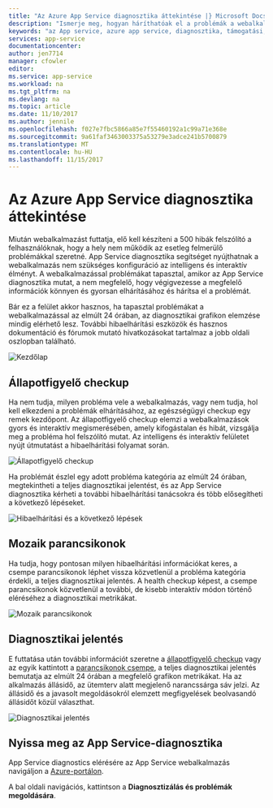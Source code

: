 ```yaml
---
title: "Az Azure App Service diagnosztika áttekintése |} Microsoft Docs"
description: "Ismerje meg, hogyan háríthatóak el a problémák a webalkalmazással App Service diagnosztika."
keywords: "az App service, azure app service, diagnosztika, támogatási, webalkalmazás, hibaelhárítási segítséget"
services: app-service
documentationcenter: 
author: jen7714
manager: cfowler
editor: 
ms.service: app-service
ms.workload: na
ms.tgt_pltfrm: na
ms.devlang: na
ms.topic: article
ms.date: 11/10/2017
ms.author: jennile
ms.openlocfilehash: f027e7fbc5866a85e7f55460192a1c99a71e368e
ms.sourcegitcommit: 9a61faf3463003375a53279e3adce241b5700879
ms.translationtype: MT
ms.contentlocale: hu-HU
ms.lasthandoff: 11/15/2017
---
```

# <a name="azure-app-service-diagnostics-overview"></a>Az Azure App Service diagnosztika áttekintése 

Miután webalkalmazást futtatja, elő kell készíteni a 500 hibák felszólító a felhasználóknak, hogy a hely nem működik az esetleg felmerülő problémákkal szeretné. App Service diagnosztika segítséget nyújthatnak a webalkalmazás nem szükséges konfiguráció az intelligens és interaktív élményt. A webalkalmazással problémákat tapasztal, amikor az App Service diagnosztika mutat, a nem megfelelő, hogy végigvezesse a megfelelő információk könnyen és gyorsan elhárításához és hárítsa el a problémát. 
 
Bár ez a felület akkor hasznos, ha tapasztal problémákat a webalkalmazással az elmúlt 24 órában, az diagnosztikai grafikon elemzése mindig elérhető lesz. További hibaelhárítási eszközök és hasznos dokumentáció és fórumok mutató hivatkozásokat tartalmaz a jobb oldali oszlopban található.

![Kezdőlap](./media/app-service-diagnostics/Homepage1.png)

## <a name="health-checkup"></a>Állapotfigyelő checkup

Ha nem tudja, milyen probléma vele a webalkalmazás, vagy nem tudja, hol kell elkezdeni a problémák elhárításához, az egészségügyi checkup egy remek kezdőpont. Az állapotfigyelő checkup elemzi a webalkalmazások gyors és interaktív megismerésében, amely kifogástalan és hibát, vizsgálja meg a probléma hol felszólító mutat. Az intelligens és interaktív felületet nyújt útmutatást a hibaelhárítási folyamat során.  

![Állapotfigyelő checkup](./media/app-service-diagnostics/HealthCheckup2.png)

Ha problémát észlel egy adott probléma kategória az elmúlt 24 órában, megtekintheti a teljes diagnosztikai jelentést, és az App Service diagnosztika kérheti a további hibaelhárítási tanácsokra és több elősegítheti a következő lépéseket.

![Hibaelhárítási és a következő lépések](./media/app-service-diagnostics/Troubleshooting3.png)

## <a name="tile-shortcuts"></a>Mozaik parancsikonok

Ha tudja, hogy pontosan milyen hibaelhárítási információkat keres, a csempe parancsikonok léphet vissza közvetlenül a probléma kategória érdekli, a teljes diagnosztikai jelentés. A health checkup képest, a csempe parancsikonok közvetlenül a további, de kisebb interaktív módon történő eléréséhez a diagnosztikai metrikákat.  

![Mozaik parancsikonok](./media/app-service-diagnostics/TileShortcuts4.png)

## <a name="diagnostic-report"></a>Diagnosztikai jelentés

E futtatása után további információt szeretne a [állapotfigyelő checkup](#health-checkup) vagy az egyik kattintott a [parancsikonok csempe](#tile-shortcuts), a teljes diagnosztikai jelentés bemutatja az elmúlt 24 órában a megfelelő grafikon metrikákat. Ha az alkalmazás állásidő, az ütemterv alatt megjelenő narancssárga sáv jelzi. Az állásidő és a javasolt megoldásokról elemzett megfigyelések beolvasandó állásidőt közül választhat. 

![Diagnosztikai jelentés](./media/app-service-diagnostics/DiagnosticReport5.png)

## <a name="open-app-service-diagnostics"></a>Nyissa meg az App Service-diagnosztika

App Service diagnostics elérésére az App Service webalkalmazás navigáljon a [Azure-portálon](https://portal.azure.com). 

A bal oldali navigációs, kattintson a **Diagnosztizálás és problémák megoldására**.